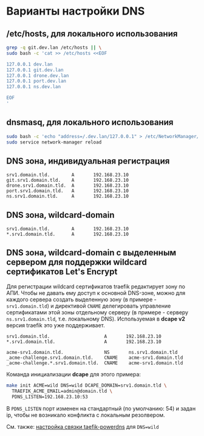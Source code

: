 # Варианты настройки DNS

## /etc/hosts, для локального использования

```bash
grep -q git.dev.lan /etc/hosts || \
sudo bash -c 'cat >> /etc/hosts <<EOF

127.0.0.1 dev.lan
127.0.0.1 git.dev.lan
127.0.0.1 drone.dev.lan
127.0.0.1 port.dev.lan
127.0.0.1 ns.dev.lan

EOF
'
```

## dnsmasq, для локального использования
```bash
sudo bash -c 'echo "address=/.dev.lan/127.0.0.1" > /etc/NetworkManager/dnsmasq.d/dev.lan.conf'
sudo service network-manager reload
```

## DNS зона, индивидуальная регистрация

```
srv1.domain.tld.        A       192.168.23.10
git.srv1.domain.tld.    A       192.168.23.10
drone.srv1.domain.tld.  A       192.168.23.10
port.srv1.domain.tld.   A       192.168.23.10
ns.srv1.domain.tld.     A       192.168.23.10
```

## DNS зона, wildcard-domain

```
srv1.domain.tld.        A       192.168.23.10
*.srv1.domain.tld.      A       192.168.23.10
```

## DNS зона, wildcard-domain с выделенным сервером для поддержки wildcard сертификатов Let's Encrypt

Для регистрации wildcard сертификатов traefik редактирует зону по АПИ. Чтобы не давать ему доступ к основной DNS-зоне, можно для каждого сервера создать выделенную зону (в примере - `srv1.domain.tld`) и директивой `CNAME` делегировать управление сертификатами этой зоны отдельному серверу (в примере - серверу `ns.srv1.domain.tld`, т.е. локальному DNS). Используемая в **dcape v2** версия traefik это уже поддерживает.

```
srv1.domain.tld.                    A       192.168.23.10
*.srv1.domain.tld.                  A       192.168.23.10

acme-srv1.domain.tld.               NS       ns.srv1.domain.tld
_acme-challenge.srv1.domain.tld.    CNAME    acme-srv1.domain.tld
_acme-challenge.*.srv1.domain.tld.  CNAME    acme-srv1.domain.tld
```

Команда инициализации **dcape** для этого примера:

```bash
make init ACME=wild DNS=wild DCAPE_DOMAIN=srv1.domain.tld \
  TRAEFIK_ACME_EMAIL=admin@domain.tld \
  PDNS_LISTEN=192.168.23.10:53
```
В `PDNS_LISTEN` порт изменен на стандартный (по умолчанию: 54) и задан ip, чтобы не возникало конфликта с локальным резолвером.

См. также: [настройка связки taefik-powerdns](/apps/traefik/Makefile#L98) для `DNS=wild`
